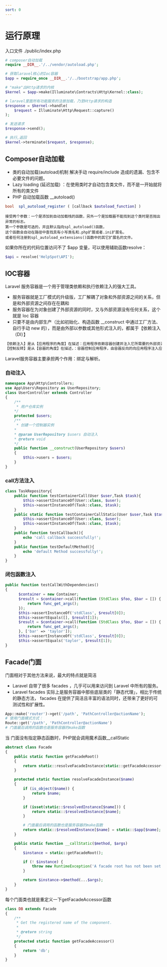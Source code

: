 ```yaml
---
sort: 0
---
```


# 运行原理

入口文件 ./public/index.php

```php
# composer自动加载
require __DIR__.'/../vendor/autoload.php';

# 获取laravel核心的Ioc容器
$app = require_once __DIR__.'/../bootstrap/app.php';

# "make"出Http请求的内核
$kernel = $app->make(Illuminate\Contracts\Http\Kernel::class);

# laravel里面所有功能服务的注册加载，乃至Http请求的构造
$response = $kernel->handle(
    $request = Illuminate\Http\Request::capture()
);

# 发送请求
$response->send();

# 执行,返回
$kernel->terminate($request, $response);
```

## Composer自动加载

* 类的自动加载(autoload)机制 解决手动 require/include 造成的遗漏、包含不必要文件的问题。
* Lazy loading (延迟加载) ：在使用类时才自动包含类文件，而不是一开始就将所有的类文件
* PHP 自动加载函数 __autoload()

```php
bool  spl_autoload_register ( [callback $autoload_function] )    
```

    接受两个参数：一个是添加到自动加载栈的函数，另外一个是加载器不能找到这个类时是否抛出异常的标志。
    第一个参数是可选的，并且默认指向spl_autoload()函数，
    这个函数会自动在路径中查找具有小写类名和.php扩展或者.ini扩展名，
    或者任何注册到spl_autoload_extensions()函数中的其它扩展名的文件。


如果你所在的代码位置访问不了 $app 变量，可以使用辅助函数resolve：
```php
$api = resolve('HelpSpot\API');
```

## IOC容器

Laravel 服务容器是一个用于管理类依赖和执行依赖注入的强大工具。

* 服务容器就是工厂模式的升级版，工厂解耦了对象和外部资源之间的关系，但是和外部资源之间存在在耦和
* 服务容器在为对象创建了外部资源的同时，又与外部资源没有任何关系，这个就是 Ioc 容器
* 只要不是由内部生产（比如初始化、构造函数 __construct 中通过工厂方法、自行手动 new 的），而是由外部以参数或其他形式注入的，都属于【依赖注入（DI）】

```html
【依赖注入】是从【应用程序的角度】在描述：应用程序依赖容器创建并注入它所需要的外部资源；
【控制反转】是从【容器的角度】在描述，：容器控制应用程序，由容器反向的向应用程序注入应用程序所需要的外部资源。
```

Laravel服务容器主要承担两个作用：绑定与解析。


### 自动注入

```php
namespace App\Http\Controllers;
use App\Users\Repository as UserRepository;
class UserController extends Controller
{
    /**
     * 用户仓库实例
    */
    protected $users;
    /**
     * 创建一个控制器实例
    *
    * @param UserRepository $users 自动注入
    * @return void
    */
    public function __construct(UserRepository $users)
    {
        $this->users = $users;
    }
}
```

### call方法注入

```php
class TaskRepository{
    public function testContainerCall(User $user,Task $task){
        $this->assertInstanceOf(User::class, $user);
        $this->assertInstanceOf(Task::class, $task);
    }
    public static function testContainerCallStatic(User $user,Task $task){
        $this->assertInstanceOf(User::class, $user);
        $this->assertInstanceOf(Task::class, $task);
    }
    public function testCallback(){
        echo 'call callback successfully!';
    }
    public function testDefaultMethod(){
        echo 'default Method successfully!';
    }
}
```

### 闭包函数注入

```php
public function testCallWithDependencies()
{
      $container = new Container;
      $result = $container->call(function (StdClass $foo, $bar = []) {
          return func_get_args();
      });
      $this->assertInstanceOf('stdClass', $result[0]);
      $this->assertEquals([], $result[1]);
      $result = $container->call(function (StdClass $foo, $bar = []) {
          return func_get_args();
      }, ['bar' => 'taylor']);
      $this->assertInstanceOf('stdClass', $result[0]);
      $this->assertEquals('taylor', $result[1]);
}
```


## Facade门面

门面相对于其他方法来说，最大的特点就是简洁

* Laravel 自带了很多 facades ，几乎可以用来访问到 Laravel 中所有的服务。
* Laravel facades 实际上是服务容器中那些底层类的「静态代理」，相比于传统的静态方法， facades 在提供了简洁且丰富的语法同时，还带来了更好的可测试性和扩展性。

```php
App::make('router')->get('/path', 'PathController@actionName');
# 使用门面模式方式：
Route::get('/path', 'PathController@actionName')
# 门面最后调用的函数也是服务容器的make函数
```

当 门面没有指定静态函数时，PHP就会调用魔术函数__callStatic

```php
abstract class Facade
{
    public static function getFacadeRoot()
    {
        return static::resolveFacadeInstance(static::getFacadeAccessor());
    }

    protected static function resolveFacadeInstance($name)
    {
        if (is_object($name)) {
            return $name;
        }

        if (isset(static::$resolvedInstance[$name])) {
            return static::$resolvedInstance[$name];
        }

        # 门面最后调用的函数也是服务容器的make函数
        return static::$resolvedInstance[$name] = static::$app[$name];
    }

    public static function __callStatic($method, $args)
    {
        $instance = static::getFacadeRoot();

        if (! $instance) {
            throw new RuntimeException('A facade root has not been set.');
        }

        return $instance->$method(...$args);
    }   
}
```

每个门面类也就是重定义一下getFacadeAccessor函数

```php
class DB extends Facade
{
    /**
     * Get the registered name of the component.
     *
     * @return string
     */
    protected static function getFacadeAccessor()
    {
        return 'db';
    }
}
```